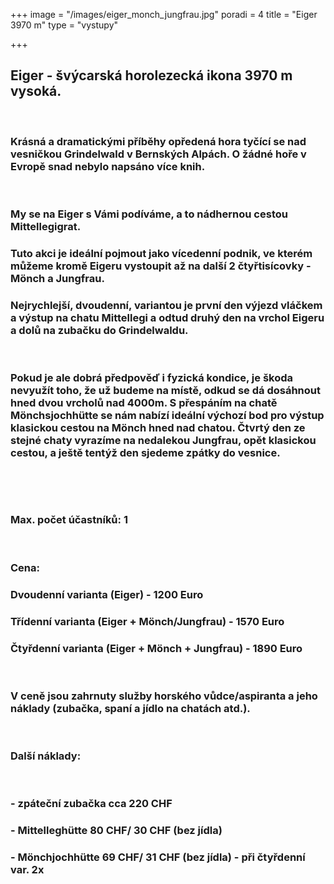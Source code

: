 +++
image = "/images/eiger_monch_jungfrau.jpg"
poradi = 4
title = "Eiger 3970 m"
type = "vystupy"

+++
## **Eiger** - švýcarská horolezecká ikona 3970 m vysoká.

&nbsp;

### Krásná a dramatickými příběhy opředená hora tyčící se nad vesničkou Grindelwald v Bernských Alpách. O žádné hoře v Evropě snad nebylo napsáno více knih.

&nbsp;

### My se na **Eiger** s Vámi podíváme, a to nádhernou cestou **Mittellegigrat**.

### Tuto akci je ideální pojmout jako vícedenní podnik, ve kterém můžeme kromě Eigeru vystoupit až na další 2 čtyřtisícovky - **Mönch** a **Jungfrau**.

### Nejrychlejší, dvoudenní, variantou je první den výjezd vláčkem a výstup na chatu Mittellegi a odtud druhý den na vrchol Eigeru a dolů na zubačku do Grindelwaldu.

&nbsp;

### Pokud je ale dobrá předpověď i fyzická kondice, je škoda nevyužít toho, že už budeme na místě, odkud se dá dosáhnout hned dvou vrcholů nad 4000m. S přespáním na chatě Mönchsjochhütte se nám nabízí ideální výchozí bod pro výstup klasickou cestou na Mönch hned nad chatou. Čtvrtý den ze stejné chaty vyrazíme na nedalekou Jungfrau, opět klasickou cestou, a ještě tentýž den sjedeme zpátky do vesnice.

&nbsp;

&nbsp;

### Max. počet účastníků: 1

&nbsp;

### Cena:

### Dvoudenní varianta (Eiger) - 1200 Euro

### Třídenní varianta (Eiger + Mönch/Jungfrau) - 1570 Euro

### Čtyřdenní varianta (Eiger + Mönch + Jungfrau) - 1890 Euro

&nbsp;

### V ceně jsou zahrnuty služby horského vůdce/aspiranta a jeho náklady (zubačka, spaní a jídlo na chatách atd.).

&nbsp;

### Další náklady:

&nbsp;

### - zpáteční zubačka cca 220 CHF

### - Mittelleghütte 80 CHF/ 30 CHF (bez jídla)

### - Mönchjochhütte 69 CHF/ 31 CHF (bez jídla) - při čtyřdenní var. 2x